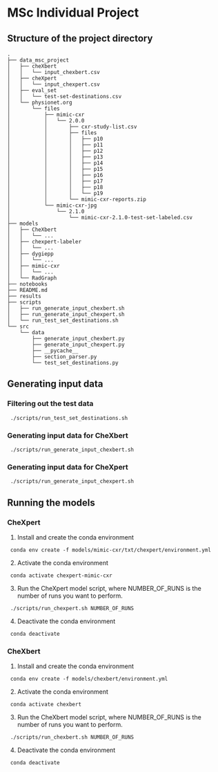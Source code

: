 # MSc Individual Project
## Structure of the project directory
```
.
├── data_msc_project
│   ├── cheXbert
│   │   └── input_chexbert.csv
│   ├── cheXpert
│   │   └── input_chexpert.csv
│   ├── eval_set
│   │   └── test-set-destinations.csv
│   └── physionet.org
│       └── files
│           ├── mimic-cxr
│           │   └── 2.0.0
│           │       ├── cxr-study-list.csv
│           │       ├── files
│           │       │   ├── p10
│           │       │   ├── p11
│           │       │   ├── p12
│           │       │   ├── p13
│           │       │   ├── p14
│           │       │   ├── p15
│           │       │   ├── p16
│           │       │   ├── p17
│           │       │   ├── p18
│           │       │   └── p19
│           │       └── mimic-cxr-reports.zip
│           └── mimic-cxr-jpg
│               └── 2.1.0
│                   └── mimic-cxr-2.1.0-test-set-labeled.csv
├── models
│   ├── CheXbert
│   │   └── ...
│   ├── chexpert-labeler
│   │   └── ...
│   ├── dygiepp
│   │   └── ...
│   ├── mimic-cxr
│   │   └── ...
│   └── RadGraph
├── notebooks
├── README.md
├── results
├── scripts
│   ├── run_generate_input_chexbert.sh
│   ├── run_generate_input_chexpert.sh
│   └── run_test_set_destinations.sh
└── src
    └── data
        ├── generate_input_chexbert.py
        ├── generate_input_chexpert.py
        ├── __pycache__
        ├── section_parser.py
        └── test_set_destinations.py
```

## Generating input data
### Filtering out the test data
``` ./scripts/run_test_set_destinations.sh```
### Generating input data for CheXbert
``` ./scripts/run_generate_input_chexbert.sh```
### Generating input data for CheXpert
``` ./scripts/run_generate_input_chexpert.sh```

## Running the models
### CheXpert
1. Install and create the conda environment

``` conda env create -f models/mimic-cxr/txt/chexpert/environment.yml```

2. Activate the conda environment

``` conda activate chexpert-mimic-cxr```

3. Run the CheXpert model script, where NUMBER_OF_RUNS is the number of runs you want to perform.

``` ./scripts/run_chexpert.sh NUMBER_OF_RUNS``` 

4. Deactivate the conda environment

``` conda deactivate```

### CheXbert
1. Install and create the conda environment

``` conda env create -f models/chexbert/environment.yml```

2. Activate the conda environment

``` conda activate chexbert```

3. Run the CheXbert model script, where NUMBER_OF_RUNS is the number of runs you want to perform.

``` ./scripts/run_chexbert.sh NUMBER_OF_RUNS```

4. Deactivate the conda environment

``` conda deactivate```